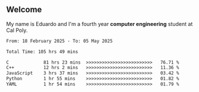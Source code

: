 ## Welcome

 My name is Eduardo and I'm a fourth year **computer engineering** student at Cal Poly.

<!--START_SECTION:waka-->

```txt
From: 18 February 2025 - To: 05 May 2025

Total Time: 105 hrs 49 mins

C             81 hrs 23 mins  >>>>>>>>>>>>>>>>>>>>>>>>>   76.71 %
C++           12 hrs 2 mins   >>>>>>>>>>>>>>>>>>>>>>>>>   11.36 %
JavaScript    3 hrs 37 mins   >>>>>>>>>>>>>>>>>>>>>>>>>   03.42 %
Python        1 hr 55 mins    >>>>>>>>>>>>>>>>>>>>>>>>>   01.82 %
YAML          1 hr 54 mins    >>>>>>>>>>>>>>>>>>>>>>>>>   01.79 %
```

<!--END_SECTION:waka-->

<!--
**lalog12/lalog12** is a ✨ _special_ ✨ repository because its `README.md` (this file) appears on your GitHub profile.

Here are some ideas to get you started:

- 🔭 I’m currently working on ...
- 🌱 I’m currently learning ...
- 👯 I’m looking to collaborate on ...
- 🤔 I’m looking for help with ...
- 💬 Ask me about ...
- 📫 How to reach me: ...
- 😄 Pronouns: ...
- ⚡ Fun fact: ...
-->
